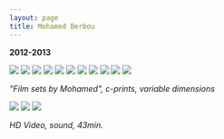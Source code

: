 ```yaml
---
layout: page
title: Mohamed Berbou
---
```


**2012-2013**

<img src="/public/Screen Shot 2018-03-07 at 11.43.36.png">

<img src="/public/altar de mohamed.jpg">

<img src="/public/Mohamed.jpg">

<img src="/public/nat morta mhmed copy.jpg">

<img src="/public/Muro mohamed 6x6.jpg">

<img src="/public/grafiti.jpg">

<img src="/public/monte propriedade-1.jpg">

<img src="/public/2017 please.jpg">

<img src="/public/ladroes de rua2.jpg">

<img src="/public/rei palmeira.jpg">

<img src="/public/casas fantasma maroc.jpg">

_"Film sets by Mohamed", c-prints, variable dimensions_

<img src="/public/Screen Shot 2018-03-07 at 11.43.36.png">

<img src="/public/mirari frames1.jpg">

<img src="/public/mirari frames2.jpg">

_HD Video, sound, 43min._
